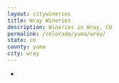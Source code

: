 ```yaml
---
layout: citywineries
title: Wray Wineries
description: Wineries in Wray, CO
permalink: /colorado/yuma/wray/
state: co
county: yuma
city: wray
---
```

-

